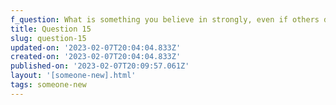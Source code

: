 ```yaml
---
f_question: What is something you believe in strongly, even if others disagree with you?
title: Question 15
slug: question-15
updated-on: '2023-02-07T20:04:04.833Z'
created-on: '2023-02-07T20:04:04.833Z'
published-on: '2023-02-07T20:09:57.061Z'
layout: '[someone-new].html'
tags: someone-new
---
```



